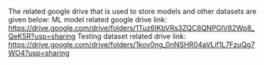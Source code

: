 The related google drive that is used to store models and other datasets are given below:
ML model related google drive link:
https://drive.google.com/drive/folders/1Tuz6IKbVRs3ZQC8QNPGlV82Wp8_QeK5R?usp=sharing
Testing dataset related drive link:
https://drive.google.com/drive/folders/1kov0ng_0nNSHR04aVLif1L7FzuQg7WO4?usp=sharing